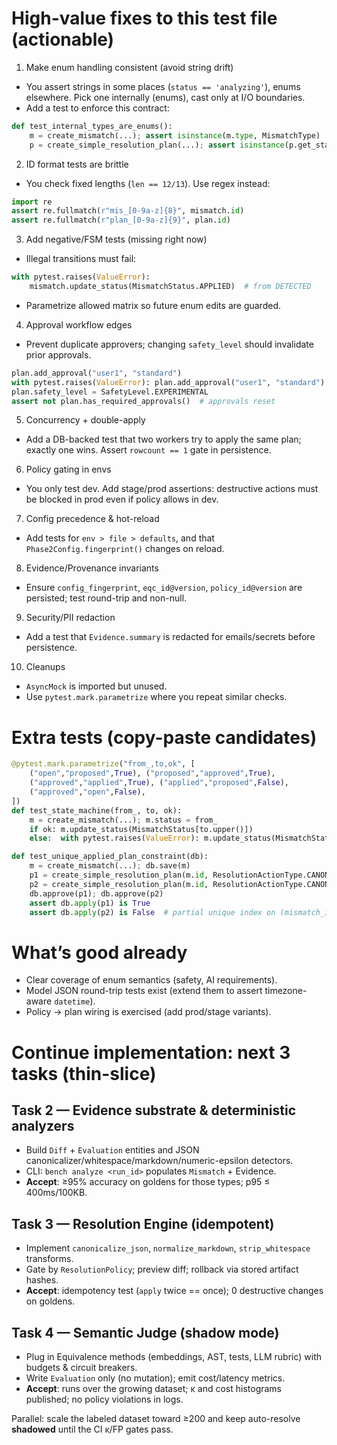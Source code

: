 # High-value fixes to this test file (actionable)

1. Make enum handling consistent (avoid string drift)

* You assert strings in some places (`status == 'analyzing'`), enums elsewhere. Pick one internally (enums), cast only at I/O boundaries.
* Add a test to enforce this contract:

```python
def test_internal_types_are_enums():
    m = create_mismatch(...); assert isinstance(m.type, MismatchType)
    p = create_simple_resolution_plan(...); assert isinstance(p.get_status(), ResolutionStatus)
```

2. ID format tests are brittle

* You check fixed lengths (`len == 12/13`). Use regex instead:

```python
import re
assert re.fullmatch(r"mis_[0-9a-z]{8}", mismatch.id)
assert re.fullmatch(r"plan_[0-9a-z]{9}", plan.id)
```

3. Add negative/FSM tests (missing right now)

* Illegal transitions must fail:

```python
with pytest.raises(ValueError):
    mismatch.update_status(MismatchStatus.APPLIED)  # from DETECTED
```

* Parametrize allowed matrix so future enum edits are guarded.

4. Approval workflow edges

* Prevent duplicate approvers; changing `safety_level` should invalidate prior approvals.

```python
plan.add_approval("user1", "standard")
with pytest.raises(ValueError): plan.add_approval("user1", "standard")
plan.safety_level = SafetyLevel.EXPERIMENTAL
assert not plan.has_required_approvals()  # approvals reset
```

5. Concurrency + double-apply

* Add a DB-backed test that two workers try to apply the same plan; exactly one wins. Assert `rowcount == 1` gate in persistence.

6. Policy gating in envs

* You only test dev. Add stage/prod assertions: destructive actions must be blocked in prod even if policy allows in dev.

7. Config precedence & hot-reload

* Add tests for `env > file > defaults`, and that `Phase2Config.fingerprint()` changes on reload.

8. Evidence/Provenance invariants

* Ensure `config_fingerprint`, `eqc_id@version`, `policy_id@version` are persisted; test round-trip and non-null.

9. Security/PII redaction

* Add a test that `Evidence.summary` is redacted for emails/secrets before persistence.

10. Cleanups

* `AsyncMock` is imported but unused.
* Use `pytest.mark.parametrize` where you repeat similar checks.

# Extra tests (copy-paste candidates)

```python
@pytest.mark.parametrize("from_,to,ok", [
    ("open","proposed",True), ("proposed","approved",True),
    ("approved","applied",True), ("applied","proposed",False),
    ("approved","open",False),
])
def test_state_machine(from_, to, ok):
    m = create_mismatch(...); m.status = from_
    if ok: m.update_status(MismatchStatus[to.upper()])
    else:  with pytest.raises(ValueError): m.update_status(MismatchStatus[to.upper()])

def test_unique_applied_plan_constraint(db):
    m = create_mismatch(...); db.save(m)
    p1 = create_simple_resolution_plan(m.id, ResolutionActionType.CANONICALIZE_JSON, "art_001", SafetyLevel.AUTOMATIC)
    p2 = create_simple_resolution_plan(m.id, ResolutionActionType.CANONICALIZE_JSON, "art_001", SafetyLevel.AUTOMATIC)
    db.approve(p1); db.approve(p2)
    assert db.apply(p1) is True
    assert db.apply(p2) is False  # partial unique index on (mismatch_id) WHERE outcome.status='applied'
```

# What’s good already

* Clear coverage of enum semantics (safety, AI requirements).
* Model JSON round-trip tests exist (extend them to assert timezone-aware `datetime`).
* Policy → plan wiring is exercised (add prod/stage variants).

# Continue implementation: next 3 tasks (thin-slice)

## Task 2 — Evidence substrate & deterministic analyzers

* Build `Diff` + `Evaluation` entities and JSON canonicalizer/whitespace/markdown/numeric-epsilon detectors.
* CLI: `bench analyze <run_id>` populates `Mismatch` + Evidence.
* **Accept**: ≥95% accuracy on goldens for those types; p95 ≤ 400ms/100KB.

## Task 3 — Resolution Engine (idempotent)

* Implement `canonicalize_json`, `normalize_markdown`, `strip_whitespace` transforms.
* Gate by `ResolutionPolicy`; preview diff; rollback via stored artifact hashes.
* **Accept**: idempotency test (`apply` twice == once); 0 destructive changes on goldens.

## Task 4 — Semantic Judge (shadow mode)

* Plug in Equivalence methods (embeddings, AST, tests, LLM rubric) with budgets & circuit breakers.
* Write `Evaluation` only (no mutation); emit cost/latency metrics.
* **Accept**: runs over the growing dataset; κ and cost histograms published; no policy violations in logs.

Parallel: scale the labeled dataset toward ≥200 and keep auto-resolve **shadowed** until the CI κ/FP gates pass.